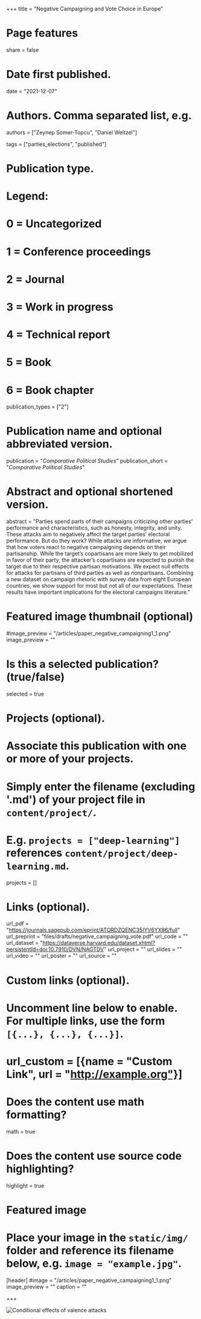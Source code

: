 +++
title = "Negative Campaigning and Vote Choice in Europe"

# Page features
share =  false 

# Date first published.
date = "2021-12-07"

# Authors. Comma separated list, e.g.
authors = ["Zeynep Somer-Topcu", "Daniel Weitzel"]

tags = ["parties_elections", "published"]


# Publication type.
# Legend:
# 0 = Uncategorized
# 1 = Conference proceedings
# 2 = Journal
# 3 = Work in progress
# 4 = Technical report
# 5 = Book
# 6 = Book chapter
publication_types = ["2"]

# Publication name and optional abbreviated version.
publication = "*Comparative Political Studies*"
publication_short = "*Comparative Political Studies*"

# Abstract and optional shortened version.
abstract = "Parties spend parts of their campaigns criticizing other parties’ performance and characteristics, such as honesty, integrity, and unity. These attacks aim to negatively affect the target parties’ electoral performance. But do they work? While attacks are informative, we argue that how voters react to negative campaigning depends on their partisanship. While the target’s copartisans are more likely to get mobilized in favor of their party, the attacker’s copartisans are expected to punish the target due to their respective partisan motivations. We expect null effects for attacks for partisans of third parties as well as nonpartisans. Combining a new dataset on campaign rhetoric with survey data from eight European countries, we show support for most but not all of our expectations. These results have important implications for the electoral campaigns literature."

# Featured image thumbnail (optional)
#image_preview = "/articles/paper_negative_campaigning1_1.png"
image_preview = ""

# Is this a selected publication? (true/false)
selected = true

# Projects (optional).
#   Associate this publication with one or more of your projects.
#   Simply enter the filename (excluding '.md') of your project file in `content/project/`.
#   E.g. `projects = ["deep-learning"]` references `content/project/deep-learning.md`.
projects = []

# Links (optional).
url_pdf = "https://journals.sagepub.com/eprint/ATQRDZQENC35IYV6YX86/full"
url_preprint = "files/drafts/negative_campaigning_vote.pdf"
url_code = ""
url_dataset = "https://dataverse.harvard.edu/dataset.xhtml?persistentId=doi:10.7910/DVN/NAGTDV"
url_project = ""
url_slides = ""
url_video = ""
url_poster = ""
url_source = ""

# Custom links (optional).
#   Uncomment line below to enable. For multiple links, use the form `[{...}, {...}, {...}]`.
# url_custom = [{name = "Custom Link", url = "http://example.org"}]

# Does the content use math formatting?
math = true

# Does the content use source code highlighting?
highlight = true

# Featured image
# Place your image in the `static/img/` folder and reference its filename below, e.g. `image = "example.jpg"`.
[header]
#image = "/articles/paper_negative_campaigning1_1.png"
image_preview = ""
caption = ""

+++

![Conditional effects of valence attacks](../../img/articles/paper_negative_campaigning1_1.png)

